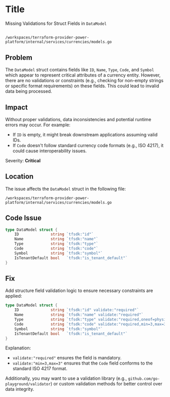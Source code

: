 # Title

Missing Validations for Struct Fields in `DataModel`

##

`/workspaces/terraform-provider-power-platform/internal/services/currencies/models.go`

## Problem

The `DataModel` struct contains fields like `ID`, `Name`, `Type`, `Code`, and `Symbol` which appear to represent critical attributes of a currency entity. However, there are no validations or constraints (e.g., checking for non-empty strings or specific format requirements) on these fields. This could lead to invalid data being processed.

## Impact

Without proper validations, data inconsistencies and potential runtime errors may occur. For example:
- If `ID` is empty, it might break downstream applications assuming valid IDs.
- If `Code` doesn't follow standard currency code formats (e.g., ISO 4217), it could cause interoperability issues.

Severity: **Critical**

## Location

The issue affects the `DataModel` struct in the following file:

`/workspaces/terraform-provider-power-platform/internal/services/currencies/models.go`

## Code Issue

```go
type DataModel struct {
	ID              string `tfsdk:"id"`
	Name            string `tfsdk:"name"`
	Type            string `tfsdk:"type"`
	Code            string `tfsdk:"code"`
	Symbol          string `tfsdk:"symbol"`
	IsTenantDefault bool   `tfsdk:"is_tenant_default"`
}
```

## Fix

Add structure field validation logic to ensure necessary constraints are applied:

```go
type DataModel struct {
	ID              string `tfsdk:"id" validate:"required"`
	Name            string `tfsdk:"name" validate:"required"`
	Type            string `tfsdk:"type" validate:"required,oneof=physical digital"`
	Code            string `tfsdk:"code" validate:"required,min=3,max=3"`
	Symbol          string `tfsdk:"symbol"`
	IsTenantDefault bool   `tfsdk:"is_tenant_default"`
}
```

Explanation:
- `validate:"required"` ensures the field is mandatory.
- `validate:"min=3,max=3"` ensures that the `Code` field conforms to the standard ISO 4217 format.

Additionally, you may want to use a validation library (e.g., `github.com/go-playground/validator`) or custom validation methods for better control over data integrity.
